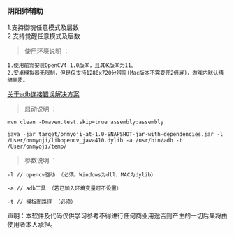 ### 阴阳师辅助

1.支持御魂任意模式及层数<br>
2.支持觉醒任意模式及层数

> 使用环境说明 ：<br>

    1.使用前需安装OpenCV4.1.0版本，且JDK版本为11。
    2.安卓模拟器无限制，但是仅支持1280x720分辨率(Mac版本不需要开2倍屏)，游戏内默认精细画质。
    
[关于adb连接错误解决方案](https://blog.csdn.net/leon1741/article/details/54896861)

> 启动说明 ：<br>

    mvn clean -Dmaven.test.skip=true assembly:assembly

    java -jar target/onmyoji-at-1.0-SNAPSHOT-jar-with-dependencies.jar -l /User/onmyoji/libopencv_java410.dylib -a /usr/bin/adb -t /User/onmyoji/temp/

> 参数说明 ：<br>

    -l // opencv驱动 （必须。Windows为dll，MAC为dylib）

    -a // adb工具 （若已加入环境变量可不设置）

    -t // 模板图路径 （必须）


声明：本软件及代码仅供学习参考不得进行任何商业用途否则产生的一切后果将由使用者本人承担。

